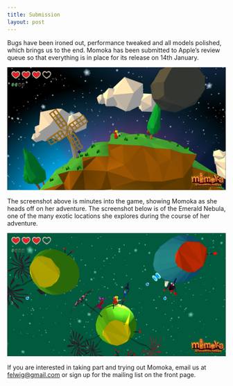```yaml
---
title: Submission
layout: post
---
```


Bugs have been ironed out, performance tweaked and all models polished, which brings us to the end. Momoka has been submitted to Apple’s review queue so that everything is in place for its release on 14th January.

![Starting her adventure](/images/6-windmill.png)

The screenshot above is minutes into the game, showing Momoka as she heads off on her adventure. The screenshot below is of the Emerald Nebula, one of the many exotic locations she explores during the course of her adventure.

![Emerald Nebula](/images/6-nebula.png)


If you are interested in taking part and trying out Momoka, email us at <felwig@gmail.com> or sign up for the mailing list on the front page.